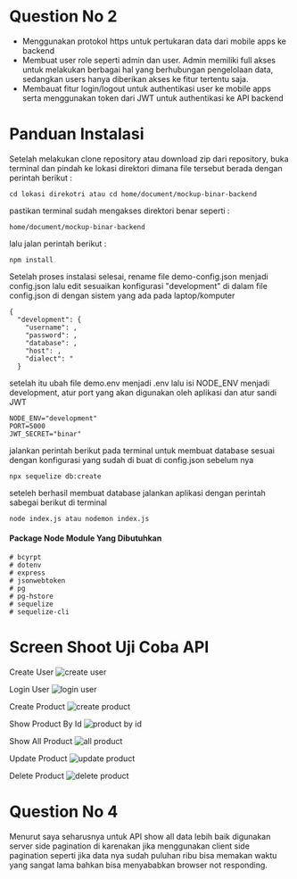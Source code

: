 # Question No 2
- Menggunakan  protokol https untuk pertukaran data dari mobile apps ke backend
- Membuat user role seperti admin dan user. Admin memiliki full akses untuk melakukan berbagai hal yang berhubungan pengelolaan data, sedangkan users hanya diberikan akses ke fitur tertentu saja.
- Membauat fitur login/logout untuk authentikasi user ke mobile apps serta menggunakan token dari JWT untuk authentikasi ke API backend

# Panduan Instalasi

Setelah melakukan clone repository atau download zip dari repository, buka terminal dan pindah ke lokasi direktori dimana file tersebut berada dengan perintah berikut :
```
cd lokasi direkotri atau cd home/document/mockup-binar-backend
```
pastikan terminal sudah mengakses direktori benar seperti :
```
home/document/mockup-binar-backend
```
lalu jalan perintah berikut :

```
npm install
```

Setelah proses instalasi selesai, rename file demo-config.json menjadi config.json
lalu edit sesuaikan konfigurasi "development" di dalam file config.json di dengan sistem yang ada pada laptop/komputer

```
{
  "development": {
    "username": ,
    "password": ,
    "database": ,
    "host": ,
    "dialect": "
  }
```

setelah itu ubah file demo.env menjadi .env lalu isi NODE_ENV menjadi development, atur port yang akan digunakan oleh aplikasi dan atur sandi JWT

```
NODE_ENV="development"
PORT=5000
JWT_SECRET="binar"
```

jalankan perintah berikut pada terminal untuk membuat database sesuai dengan konfigurasi yang sudah di buat di config.json sebelum nya 

```
npx sequelize db:create
```

seteleh berhasil membuat database jalankan aplikasi dengan perintah sabegai berikut di terminal
```
node index.js atau nodemon index.js
```

#### Package Node Module Yang Dibutuhkan

```
# bcyrpt
# dotenv
# express
# jsonwebtoken
# pg
# pg-hstore
# sequelize
# sequelize-cli
```

# Screen Shoot Uji Coba API

Create User
![create user](https://user-images.githubusercontent.com/90512196/177213449-f8f36008-1103-4d55-b614-e0cc65d2c71f.jpg)

Login User
![login user](https://user-images.githubusercontent.com/90512196/177213580-94e0c347-06f7-49f3-bcaf-6c4dca75733d.jpg)

Create Product
![create product](https://user-images.githubusercontent.com/90512196/177213561-b9fe8c78-fd74-43f4-a754-bdfd74c726a9.jpg)

Show Product By Id
![product by id](https://user-images.githubusercontent.com/90512196/177213618-e5168150-de31-4adc-8ed9-925bdc805f32.jpg)

Show All Product
![all product](https://user-images.githubusercontent.com/90512196/177213650-ce430881-fc67-469f-9b56-6a0f35de918c.jpg)

Update Product
![update product](https://user-images.githubusercontent.com/90512196/177213674-9ae55ec2-b6f1-46fd-8cc9-01b9ce17e813.jpg)

Delete Product
![delete product](https://user-images.githubusercontent.com/90512196/177213697-6c55a39d-2127-44de-b47e-6f985fc4151b.jpg)


# Question No 4

Menurut saya seharusnya untuk API show all data lebih baik digunakan server side pagination di karenakan jika menggunakan client side pagination seperti jika data nya sudah puluhan ribu bisa memakan waktu yang sangat lama bahkan bisa menyababkan browser not responding.
